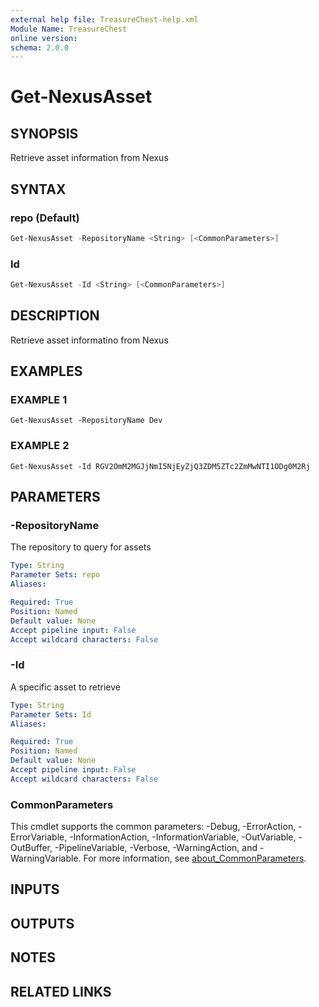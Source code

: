 ```yaml
---
external help file: TreasureChest-help.xml
Module Name: TreasureChest
online version:
schema: 2.0.0
---
```


# Get-NexusAsset

## SYNOPSIS

Retrieve asset information from Nexus

## SYNTAX

### repo (Default)

```powershell
Get-NexusAsset -RepositoryName <String> [<CommonParameters>]
```

### Id

```powershell
Get-NexusAsset -Id <String> [<CommonParameters>]
```

## DESCRIPTION

Retrieve asset informatino from Nexus

## EXAMPLES

### EXAMPLE 1

```
Get-NexusAsset -RepositoryName Dev
```

### EXAMPLE 2

```
Get-NexusAsset -Id RGV2OmM2MGJjNmI5NjEyZjQ3ZDM5ZTc2ZmMwNTI1ODg0M2Rj
```

## PARAMETERS

### -RepositoryName

The repository to query for assets

```yaml
Type: String
Parameter Sets: repo
Aliases:

Required: True
Position: Named
Default value: None
Accept pipeline input: False
Accept wildcard characters: False
```

### -Id

A specific asset to retrieve

```yaml
Type: String
Parameter Sets: Id
Aliases:

Required: True
Position: Named
Default value: None
Accept pipeline input: False
Accept wildcard characters: False
```

### CommonParameters

This cmdlet supports the common parameters: -Debug, -ErrorAction, -ErrorVariable, -InformationAction, -InformationVariable, -OutVariable, -OutBuffer, -PipelineVariable, -Verbose, -WarningAction, and -WarningVariable. For more information, see [about_CommonParameters](http://go.microsoft.com/fwlink/?LinkID=113216).

## INPUTS

## OUTPUTS

## NOTES

## RELATED LINKS
